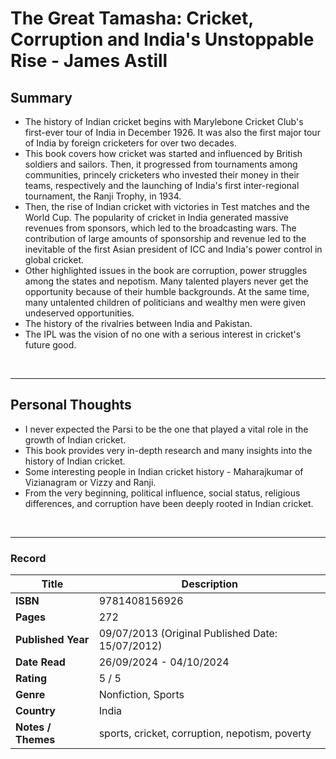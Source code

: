 # The Great Tamasha: Cricket, Corruption and India's Unstoppable Rise - James Astill

## Summary
- The history of Indian cricket begins with Marylebone Cricket Club's first-ever tour of India in December 1926. It was also the first major tour of India by foreign cricketers for over two decades.
- This book covers how cricket was started and influenced by British soldiers and sailors. Then, it progressed from tournaments among communities, princely cricketers who invested their money in their teams, respectively and the launching of India's first inter-regional tournament, the Ranji Trophy, in 1934.
- Then, the rise of Indian cricket with victories in Test matches and the World Cup. The popularity of cricket in India generated massive revenues from sponsors, which led to the broadcasting wars. The contribution of large amounts of sponsorship and revenue led to the inevitable of the first Asian president of ICC and India's power control in global cricket.
- Other highlighted issues in the book are corruption, power struggles among the states and nepotism. Many talented players never get the opportunity because of their humble backgrounds. At the same time, many untalented children of politicians and wealthy men were given undeserved opportunities.
- The history of the rivalries between India and Pakistan.
- The IPL was the vision of no one with a serious interest in cricket's future good.
<br>

***

## Personal Thoughts
- I never expected the Parsi to be the one that played a vital role in the growth of Indian cricket.
- This book provides very in-depth research and many insights into the history of Indian cricket. 
- Some interesting people in Indian cricket history - Maharajkumar of Vizianagram or Vizzy and Ranji.
- From the very beginning, political influence, social status, religious differences, and corruption have been deeply rooted in Indian cricket.
<br>

***

### Record
| Title | Description |
| -- | -- |
| **ISBN** | 9781408156926 |
| **Pages** | 272 |
| **Published Year** | 09/07/2013 (Original Published Date: 15/07/2012) |
| **Date Read** | 26/09/2024 - 04/10/2024 |
| **Rating** | 5 / 5 |
| **Genre** | Nonfiction, Sports |
| **Country** | India |
| **Notes / Themes** | sports, cricket, corruption, nepotism, poverty | 
